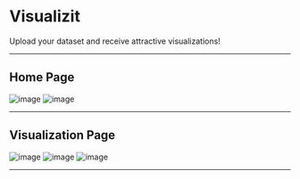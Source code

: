 # Visualizit
Upload your dataset and receive attractive visualizations!

<hr>

## Home Page 

![image](https://github.com/Vignesh227/Visualizit/assets/96369223/d8734832-c042-4dc2-b321-97cdd7b69b6c)
![image](https://github.com/Vignesh227/Visualizit/assets/96369223/e7fadbce-0684-4a9f-89af-db1fb849f6dd)

<hr>

## Visualization Page

![image](https://github.com/Vignesh227/Visualizit/assets/96369223/ba6227f3-c7c0-4294-9223-d8930dc565c5)
![image](https://github.com/Vignesh227/Visualizit/assets/96369223/c646dc82-b00a-40cd-8d73-3aef207e982f)
![image](https://github.com/Vignesh227/Visualizit/assets/96369223/1ba78d2e-9ef0-4bb9-b46c-e89151c7fe60)

<hr>

